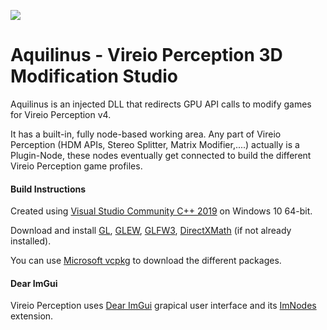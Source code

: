![](https://github.com/cybereality/Perception/raw/master/Perception_v3/Release/Perception/img/logo.bmp)

# Aquilinus - Vireio Perception 3D Modification Studio

Aquilinus is an injected DLL that redirects GPU API calls to modify games for Vireio Perception v4. 

It has a built-in, fully node-based working area. Any part of Vireio Perception (HDM APIs, Stereo Splitter, Matrix Modifier,....) actually is a Plugin-Node, these nodes eventually get connected to build the different Vireio Perception game profiles.

#### Build Instructions

Created using [Visual Studio Community C++ 2019](https://visualstudio.microsoft.com/downloads/ "Microsoft") on Windows 10 64-bit.  

Download and install [GL](https://www.khronos.org/opengl/wiki/Getting_Started#Downloading_OpenGL), [GLEW](https://github.com/nigels-com/glew), [GLFW3](https://www.glfw.org/download.html), [DirectXMath](https://github.com/microsoft/DirectXMath) (if not already installed).

You can use [Microsoft vcpkg](https://github.com/Microsoft/vcpkg) to download the different packages.

#### Dear ImGui

Vireio Perception uses [Dear ImGui](https://github.com/ocornut/imgui) grapical user interface and its [ImNodes](https://github.com/rokups/ImNodes/blob/master/ImNodes.h) extension.
